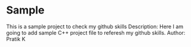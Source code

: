 # Sample
This is a sample project to check my github skills
Description: 
Here I am going to add sample C++ project file to referesh my github skills.
Author:
Pratik K
